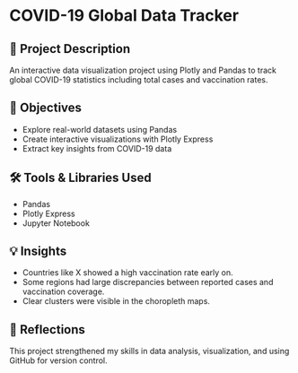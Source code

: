 # COVID-19 Global Data Tracker

## 📌 Project Description
An interactive data visualization project using Plotly and Pandas to track global COVID-19 statistics including total cases and vaccination rates.

## 🎯 Objectives
- Explore real-world datasets using Pandas
- Create interactive visualizations with Plotly Express
- Extract key insights from COVID-19 data

## 🛠️ Tools & Libraries Used
- Pandas
- Plotly Express
- Jupyter Notebook

## 💡 Insights
- Countries like X showed a high vaccination rate early on.
- Some regions had large discrepancies between reported cases and vaccination coverage.
- Clear clusters were visible in the choropleth maps.

## 🧠 Reflections
This project strengthened my skills in data analysis, visualization, and using GitHub for version control.
